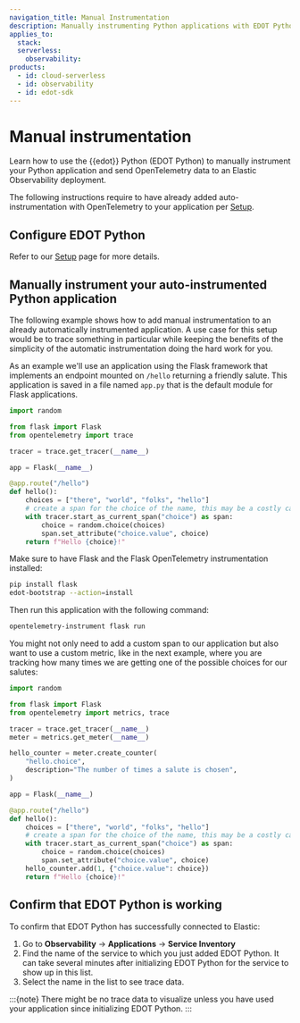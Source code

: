 ```yaml
---
navigation_title: Manual Instrumentation
description: Manually instrumenting Python applications with EDOT Python.
applies_to:
  stack:
  serverless:
    observability:
products:
  - id: cloud-serverless
  - id: observability
  - id: edot-sdk
---
```


# Manual instrumentation

Learn how to use the {{edot}} Python (EDOT Python) to manually instrument your Python application and send OpenTelemetry data to an Elastic Observability deployment.

The following instructions require to have already added auto-instrumentation with OpenTelemetry to your application per [Setup](./index.md).

## Configure EDOT Python

Refer to our [Setup](./index.md) page for more details.

## Manually instrument your auto-instrumented Python application

The following example shows how to add manual instrumentation to an already automatically instrumented application. A use case for this setup would be to trace something in particular while keeping the benefits of the simplicity of the automatic instrumentation doing the hard work for you.

As an example we'll use an application using the Flask framework that implements an endpoint mounted on `/hello` returning a friendly salute. This application is saved in a file named `app.py` that is the default module for Flask applications.

```python
import random

from flask import Flask
from opentelemetry import trace

tracer = trace.get_tracer(__name__)

app = Flask(__name__)

@app.route("/hello")
def hello():
    choices = ["there", "world", "folks", "hello"]
    # create a span for the choice of the name, this may be a costly call in your real world application
    with tracer.start_as_current_span("choice") as span:
        choice = random.choice(choices)
        span.set_attribute("choice.value", choice)
    return f"Hello {choice}!"
```

Make sure to have Flask and the Flask OpenTelemetry instrumentation installed:

```bash
pip install flask
edot-bootstrap --action=install
```

Then run this application with the following command:

```bash
opentelemetry-instrument flask run
```

You might not only need to add a custom span to our application but also want to use a custom metric, like in the next example, where you are tracking how many times we are getting one of the possible choices for our salutes:

```python
import random

from flask import Flask
from opentelemetry import metrics, trace

tracer = trace.get_tracer(__name__)
meter = metrics.get_meter(__name__)

hello_counter = meter.create_counter(
    "hello.choice",
    description="The number of times a salute is chosen",
)

app = Flask(__name__)

@app.route("/hello")
def hello():
    choices = ["there", "world", "folks", "hello"]
    # create a span for the choice of the name, this may be a costly call in your real world application
    with tracer.start_as_current_span("choice") as span:
        choice = random.choice(choices)
        span.set_attribute("choice.value", choice)
    hello_counter.add(1, {"choice.value": choice})
    return f"Hello {choice}!"
```

## Confirm that EDOT Python is working

To confirm that EDOT Python has successfully connected to Elastic:

1. Go to **Observability** → **Applications** → **Service Inventory**
1. Find the name of the service to which you just added EDOT Python. It can take several minutes after initializing EDOT Python for the service to show up in this list.
1. Select the name in the list to see trace data.

:::{note}
There might be no trace data to visualize unless you have used your application since initializing EDOT Python.
:::
